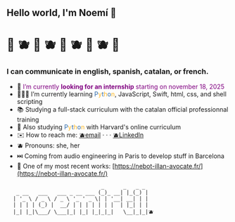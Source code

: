 ## Hello world, I'm Noemí 👋
# 🌱 🫐 🌱 🫐 🌱 🫐 🌱 🫐 🌱

### I can communicate in english, spanish, catalan, or french.


- 🔎 <font color="purple">I’m currently **looking for an internship** starting on november 18, 2025</font>
- 👩🏻‍💻 I’m currently learning <font color="#2d69a9">P</font><font color="#feb726">y</font><font color="#2d69a9">t</font><font color="#feb726">h</font><font color="#2d69a9">o</font><font color="#feb726">n</font>, JavaScript, Swift, html, css, and shell scripting
- 📚 Studying a full-stack curriculum with the catalan official professionnal training
- 🐍 Also studying <font color="#2d69a9">P</font><font color="#feb726">y</font><font color="#2d69a9">t</font><font color="#feb726">h</font><font color="#2d69a9">o</font><font color="#feb726">n</font> with Harvard's online curriculum
- ✉️ How to reach me: [🫐email](noemirtil@gmail.com) · · · [🫐LinkedIn](https://www.linkedin.com/in/noemie-baudouin/)
- 🫐 Pronouns: she, her
- ⏭️ Coming from audio engineering in Paris to develop stuff in Barcelona
- 📌 One of my most recent works: [https://nebot-illan-avocate.fr/](https://nebot-illan-avocate.fr/)

```
                              _      _   _ _
   _ __   ___   ___ _ __ ___ (_)_ __| |_(_) |
  | '_ \ / _ \ / _ \ '_ ' _ \| | '__| __| | |
  | | | | (_) |  __/ | | | | | | |  | |_| | |
  |_| |_|\___/ \___|_| |_| |_|_|_|   \__|_|_|🫐
```
